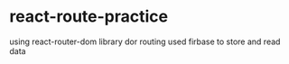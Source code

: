 # react-route-practice
using react-router-dom library dor routing
used firbase to store and read data
